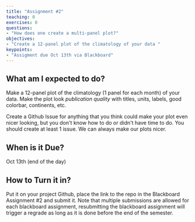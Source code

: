 ```yaml
---
title: "Assignment #2"
teaching: 0
exercises: 0
questions:
- "How does one create a multi-panel plot?"
objectives:
- "Create a 12-panel plot of the climatology of your data "
keypoints:
- "Assigment due Oct 13th via Blackboard"
---
```


## What am I expected to do?

Make a 12-panel plot of the climatology (1 panel for each month) of your data. 
Make the plot look *publication quality* with titles, units, labels, good colorbar, continents, etc.  

Create a Github Issue for anything that you think could make your plot even nicer looking, but you don't know how to do or didn't have time to do. You should create at least 1 issue. We can always make our plots nicer.

## When is it Due?
Oct 13th (end of the day)

## How to Turn it in?

Put it on your project Github, place the link to the repo in the Blackboard Assignment #2 and submit it. Note that multiple submissions are allowed for each blackboard assignment, resubmitting the blackboard assignment will trigger a regrade as long as it is done before the end of the semester.
